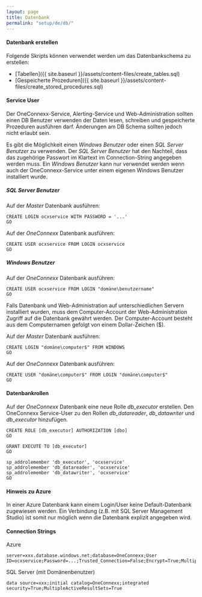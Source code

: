 ```yaml
---
layout: page
title: Datenbank
permalink: "setup/de/db/"
---
```


#### Datenbank erstellen

Folgende Skripts können verwendet werden um das Datenbankschema zu erstellen:

* [Tabellen]({{ site.baseurl }}/assets/content-files/create_tables.sql)
* [Gespeicherte Prozeduren]({{ site.baseurl }}/assets/content-files/create_stored_procedures.sql)

#### Service User

Der OneConnexx-Service, Alerting-Service und Web-Administration sollten einen DB Benutzer verwenden der Daten lesen, schreiben und gespeicherte Prozeduren ausführen darf. Änderungen am DB Schema sollten jedoch nicht erlaubt sein.

Es gibt die Möglichkeit einen *Windows Benutzer* oder einen *SQL Server Benutzer* zu verwenden. Der *SQL Server Benutzer* hat den Nachteil, dass das zugehörige Passwort im Klartext im Connection-String angegeben werden muss. Ein *Windows Benutzer* kann nur verwendet werden wenn auch der OneConnexx-Service unter einem eigenen Windows Benutzer installiert wurde.

##### SQL Server Benutzer

Auf der *Master* Datenbank ausführen:

```
CREATE LOGIN ocxservice WITH PASSWORD = '...'
GO
```

Auf der *OneConnexx* Datenbank ausführen:

```
CREATE USER ocxservice FROM LOGIN ocxservice
GO
```

##### Windows Benutzer

Auf der *OneConnexx* Datenbank ausführen:

```
CREATE USER ocxservice FROM LOGIN "domäne\benutzername"
GO
```

Falls Datenbank und Web-Administration auf unterschiedlichen Servern installiert wurden, muss dem Computer-Account der Web-Administration Zugriff auf die Datenbank gewährt werden. Der Computer-Account besteht aus dem Computernamen gefolgt von einem Dollar-Zeichen ($).

Auf der *Master* Datenbank ausführen:

```
CREATE LOGIN "domäne\computer$" FROM WINDOWS
GO
```

Auf der *OneConnexx* Datenbank ausführen:

```
CREATE USER "domäne\computer$" FROM LOGIN "domäne\computer$"
GO
```

#### Datenbankrollen

Auf der *OneConnexx* Datenbank eine neue Rolle *db_executor* erstellen. Den OneConnexx Service-User zu den Rollen *db_datareader*, *db_datawriter* und
*db_executor* hinzufügen. 

```
CREATE ROLE [db_executor] AUTHORIZATION [dbo]
GO

GRANT EXECUTE TO [db_executor]
GO

sp_addrolemember 'db_executor', 'ocxservice'
sp_addrolemember 'db_datareader', 'ocxservice'
sp_addrolemember 'db_datawriter', 'ocxservice'
GO
```

#### Hinweis zu Azure

In einer Azure Datenbank kann einem Login/User keine Default-Datenbank zugewiesen werden. Ein Verbindung (z.B. mit SQL Server Management Studio) ist somit nur möglich wenn die Datenbank explizit angegeben wird.


#### Connection Strings

Azure

```
server=xxx.database.windows.net;database=OneConnexx;User ID=ocxservice;Password=...;Trusted_Connection=False;Encrypt=True;MultipleActiveResultSets=True
```

SQL Server (mit Domänenbenutzer)

```
data source=xxx;initial catalog=OneConnexx;integrated security=True;MultipleActiveResultSets=True
```
